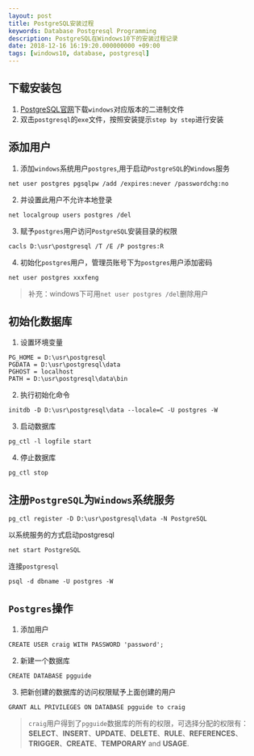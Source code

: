 ```yaml
---
layout: post
title: PostgreSQL安装过程
keywords: Database Postgresql Programming 
description: PostgreSQL在Windows10下的安装过程记录
date: 2018-12-16 16:19:20.000000000 +09:00
tags: [windows10, database, postgresql]
---
```


## 下载安装包
1. [PostgreSQL官网](https://www.postgresql.org/)下载`windows`对应版本的二进制文件
2. 双击`postgresql`的`exe`文件，按照安装提示`step by step`进行安装

## 添加用户
1. 添加`windows`系统用户`postgres`,用于启动`PostgreSQL`的`Windows`服务
```
net user postgres pgsqlpw /add /expires:never /passwordchg:no
```

2. 并设置此用户不允许本地登录
```
net localgroup users postgres /del
```

3. 赋予`postgres`用户访问`PostgreSQL`安装目录的权限
```
cacls D:\usr\postgresql /T /E /P postgres:R
```
4. 初始化`postgres`用户，管理员账号下为`postgres`用户添加密码
```
net user postgres xxxfeng
```

>补充：windows下可用`net user postgres /del`删除用户

## 初始化数据库
1. 设置环境变量
```
PG_HOME = D:\usr\postgresql
PGDATA = D:\usr\postgresql\data
PGHOST = localhost
PATH = D:\usr\postgresql\data\bin
```

2. 执行初始化命令
```
initdb -D D:\usr\postgresql\data --locale=C -U postgres -W
```

3. 启动数据库
```
pg_ctl -l logfile start
```

4. 停止数据库
```
pg_ctl stop
```
## 注册`PostgreSQL`为`Windows`系统服务
```
pg_ctl register -D D:\usr\postgresql\data -N PostgreSQL
```

以系统服务的方式启动postgresql
```
net start PostgreSQL
```

连接`postgresql`
```
psql -d dbname -U postgres -W
```

## `Postgres`操作
1. 添加用户
```
CREATE USER craig WITH PASSWORD 'password';
```
2. 新建一个数据库
```
CREATE DATABASE pgguide
```
3. 把新创建的数据库的访问权限赋予上面创建的用户
```
GRANT ALL PRIVILEGES ON DATABASE pgguide to craig
```

> `craig`用户得到了`pgguide`数据库的所有的权限，可选择分配的权限有：**SELECT**、**INSERT**、**UPDATE**、**DELETE**、**RULE**、**REFERENCES**、**TRIGGER**、**CREATE**、**TEMPORARY** and **USAGE**.

